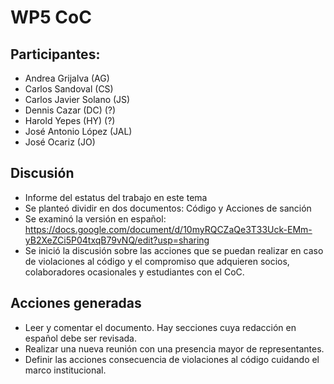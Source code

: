 # WP5 CoC

## Participantes: 
* Andrea Grijalva (AG)
* Carlos Sandoval (CS)
* Carlos Javier Solano (JS)
* Dennis Cazar (DC) (?)
* Harold Yepes (HY) (?)
* José Antonio López (JAL)
* José Ocariz (JO)

## Discusión

* Informe del estatus del trabajo en este tema
* Se planteó dividir en dos documentos: Código y Acciones de sanción
* Se examinó la versión en español: https://docs.google.com/document/d/10myRQCZaQe3T33Uck-EMm-yB2XeZCi5P04txqB79vNQ/edit?usp=sharing
* Se inició la discusión sobre las acciones que se puedan realizar en caso de violaciones al código y el compromiso que adquieren socios, colaboradores ocasionales y estudiantes con el CoC.

## Acciones generadas
* Leer y comentar el documento. Hay secciones cuya redacción en español debe ser revisada.
* Realizar una nueva reunión con una presencia mayor de representantes.
* Definir las acciones consecuencia de violaciones al código cuidando el marco institucional.
